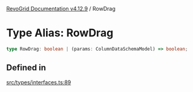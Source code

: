 [RevoGrid Documentation v4.12.9](README.md) / RowDrag

# Type Alias: RowDrag

```ts
type RowDrag: boolean | (params: ColumnDataSchemaModel) => boolean;
```

## Defined in

[src/types/interfaces.ts:89](https://github.com/revolist/revogrid/blob/5b626b1ece93ea60f82047d059b8a2635455feb4/src/types/interfaces.ts#L89)

